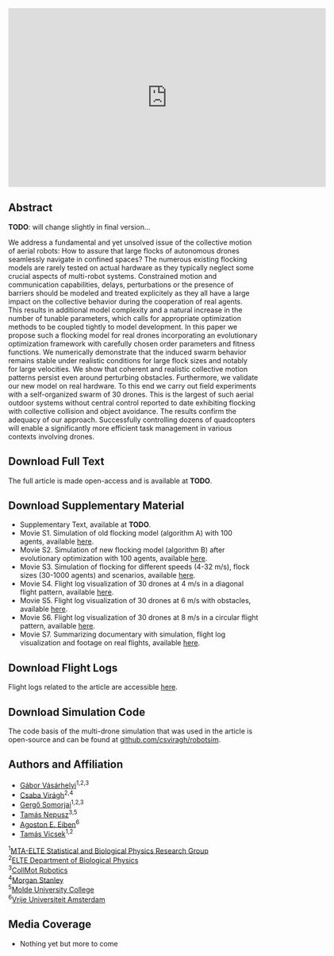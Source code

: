 <!---
This site is dedicated to the article
G. Vásárhelyi, Cs. Virágh, G. Somorjai, T. Nepusz, A. E. Eiben, T. Vicsek, **Optimized flocking of autonomous drones in confined environments**, _Science Robotics_, **3**, eaat3536 (2018)
## Video Abstract
--->



<iframe width="640" height="360" src="https://www.youtube.com/embed/E4XpyG4eMKE" frameborder="0" allow="autoplay; encrypted-media" allowfullscreen></iframe>

## Abstract

**TODO**: will change slightly in final version...

We address a fundamental and yet unsolved issue of the collective motion of aerial robots: How to assure that large flocks of autonomous drones seamlessly navigate in confined spaces? The numerous existing flocking models are rarely tested on actual hardware as they typically neglect some crucial aspects of multi-robot systems. Constrained motion and communication capabilities, delays, perturbations or the presence of barriers should be modeled and treated explicitely as they all have a large impact on the collective behavior during the cooperation of real agents. This results in additional model complexity and a natural increase in the number of tunable parameters, which calls for appropriate optimization methods to be coupled tightly to model development. In this paper we propose such a flocking model for real drones incorporating an evolutionary optimization framework with carefully chosen order parameters and fitness functions. We numerically demonstrate that the induced swarm behavior remains stable under realistic conditions for large flock sizes and notably for large velocities. We show that coherent and realistic collective motion patterns persist even around perturbing obstacles. Furthermore, we validate our new model on real hardware. To this end we carry out field experiments with a self-organized swarm of 30 drones. This is the largest of such aerial outdoor systems without central control reported to date exhibiting flocking with collective collision and object avoidance. The results confirm the adequacy of our approach. Successfully controlling dozens of quadcopters will enable a significantly more efficient task management in various contexts involving drones.

## Download Full Text

The full article is made open-access and is available at **TODO**.

## Download Supplementary Material

* Supplementary Text, available at **TODO**.
* Movie S1. Simulation of old flocking model (algorithm A) with 100 agents, available [here](https://youtu.be/viEfowBXzho).
* Movie S2. Simulation of new flocking model (algorithm B) after evolutionary optimization with 100 agents, available [here](https://youtu.be/t8kr79k3DUQ).
* Movie S3. Simulation of flocking for different speeds (4-32 m/s), flock sizes (30-1000 agents) and scenarios, available [here](https://youtu.be/KPVfi9Pwuq8).
* Movie S4. Flight log visualization of 30 drones at 4 m/s in a diagonal flight pattern, available [here](https://youtu.be/JMMGIQm7Ris).
* Movie S5. Flight log visualization of 30 drones at 6 m/s with obstacles, available [here](https://youtu.be/YW5zDD70x8o).
* Movie S6. Flight log visualization of 30 drones at 8 m/s in a circular flight pattern, available [here](https://youtu.be/GoiunzowSG4).
* Movie S7. Summarizing documentary with simulation, flight log visualization and footage on real flights, available [here](https://youtu.be/E4XpyG4eMKE).

## Download Flight Logs

Flight logs related to the article are accessible [here](https://doi.org/10.5061/dryad.mq85r61).

## Download Simulation Code

The code basis of the multi-drone simulation that was used in the article is open-source and can be found at [github.com/csviragh/robotsim](https://github.com/csviragh/robotsim).

## Authors and Affiliation

* [Gábor Vásárhelyi](http://hal.elte.hu/~vasarhelyi/)<sup>1,2,3</sup>
* [Csaba Virágh](https://hal.elte.hu/flocking/wiki/public/en/people/CsabaViragh)<sup>2,4</sup>
* [Gergő Somorjai](https://collmot.com/)<sup>1,2,3</sup>
* [Tamás Nepusz](http://hal.elte.hu/~nepusz/)<sup>3,5</sup>
* [Agoston E. Eiben](https://www.cs.vu.nl/~gusz/)<sup>6</sup>
* [Tamás Vicsek](http://hal.elte.hu/~vicsek/)<sup>1,2</sup>

<sup>1</sup>[MTA-ELTE Statistical and Biological Physics Research Group](http://hal.elte.hu/)<br/>
<sup>2</sup>[ELTE Department of Biological Physics](https://fizika.elte.hu/en/index.php?page=tanszek&tid=5)<br/>
<sup>3</sup>[CollMot Robotics](https://collmot.com/)<br/>
<sup>4</sup>[Morgan Stanley](https://www.morganstanley.com/)<br/>
<sup>5</sup>[Molde University College](http://www.himolde.no/english/Sider/side.aspx)<br/>
<sup>6</sup>[Vrije Universiteit Amsterdam](https://www.vu.nl/nl/index.aspx)

## Media Coverage

* Nothing yet but more to come

